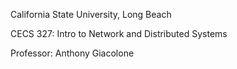 California State University, Long Beach

CECS 327: Intro to Network and Distributed Systems

Professor: Anthony Giacolone
